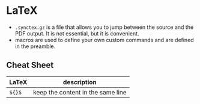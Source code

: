 # LaTeX

- `.synctex.gz` is a file that allows you to jump between the source and the PDF output. It is not essential, but it is convenient.
-  macros are used to define your own custom commands and are defined in the preamble.

## Cheat Sheet

| LaTeX | description |
| ----- | ----------- |
| `${}$` | keep the content in the same line |